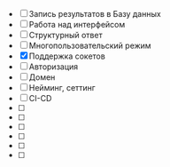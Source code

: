 -   [ ] Запись результатов в Базу данных
-   [ ] Работа над интерфейсом
-   [ ] Структурный ответ
-   [ ] Многопользовательский режим
-   [x] Поддержка сокетов
-   [ ] Авторизация
-   [ ] Домен
-   [ ] Нейминг, сеттинг
-   [ ] CI-CD
-   [ ]
-   [ ]
-   [ ]
-   [ ]
-   [ ]
-   [ ]
